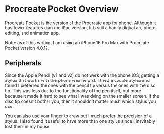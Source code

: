# Procreate Pocket Overview

Procreate Pocket is the version of the Procreate app for phone. Although it has fewer features than the iPad version, it is still a handy digital art, photo editing, and animation app.

Note: as of this writing, I am using an iPhone 16 Pro Max with Procreate Pocket version 4.0.12.

## Peripherals

Since the Apple Pencil (v1 and v2) do not work with the phone iOS, getting a stylus that works with the phone was helpful. I tried a couple styles and found I preferred the ones with the pencil tip versus the ones with the disc tip. This was less due to the functionality of the pen itself, but more because it made it hard to see what I was doing on the smaller screen. If the disc tip doesn’t bother you, then it shouldn't matter much which stylus you use.

You can also use your finger to draw but I much prefer the precision of a stylus. I also found it useful to have more than one stylus since I inevitably lost them in my house.
